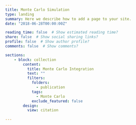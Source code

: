 ```yaml
---
title: Monte Carlo Simulation
type: landing
summary: Here we describe how to add a page to your site.
date: "2018-06-28T00:00:00Z"

reading_time: false  # Show estimated reading time?
share: false  # Show social sharing links?
profile: false  # Show author profile?
comments: false  # Show comments?

sections:
    - block: collection
        content:
          title: Monte Carlo Integration
          text: ""
          filters:
            folders:
              - publication
            tags:
              - Monte Carlo
            exclude_featured: false
        design:
          view: citation
          
---
```

